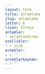 ```yaml
---
layout: term
title: anlamlama
slug: anlamlama
letter: A
lisan: Türkçe
anlamlar:
- anlamlandırma
ozellikler:
- - isim
ornekler:
- - ''
orneklerkaynak:
- - ''
---
```

